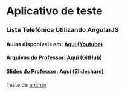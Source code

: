 # Aplicativo de teste 
### Lista Telefônica Utilizando AngularJS

#### Aulas disponíveis em: [Aqui (Youtube)](https://www.youtube.com/playlist?list=PLQCmSnNFVYnTD5p2fR4EXmtlR6jQJMbPb)

#### Arquivos do Professor: [Aqui (GitHub)](https://github.com/rodrigobranas/youtube)

#### Slides do Professor: [Aqui (Slideshare)](https://pt.slideshare.net/rodrigobranas/presentations)
















































Teste de [anchor](#aulas-disponiveis-em-aqui-youtube)
